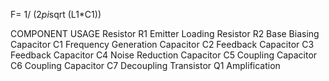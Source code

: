 F= 1/ (2*pi*sqrt (L1*C1))

COMPONENT	USAGE
Resistor R1	Emitter Loading
Resistor R2	Base Biasing
Capacitor C1	Frequency Generation
Capacitor C2	Feedback
Capacitor C3	Feedback
Capacitor C4	Noise Reduction
Capacitor C5	Coupling
Capacitor C6	Coupling
Capacitor C7	Decoupling
Transistor Q1	Amplification
